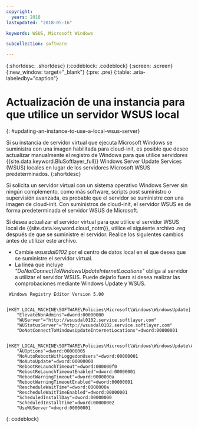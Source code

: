 ```yaml
---
copyright:
  years: 2018
lastupdated: "2018-05-16"

keywords: WSUS, Microsoft Windows

subcollection: software

---
```


{:shortdesc: .shortdesc}
{:codeblock: .codeblock}
{:screen: .screen}
{:new_window: target="_blank"}
{:pre: .pre}
{:table: .aria-labeledby="caption"}

# Actualización de una instancia para que utilice un servidor WSUS local
{: #updating-an-instance-to-use-a-local-wsus-server}

Si su instancia de servidor virtual que ejecuta Microsoft Windows se suministra con una imagen habilitada para cloud-init, es posible que desee actualizar manualmente el registro de Windows para que utilice servidores {{site.data.keyword.BluSoftlayer_full}} Windows Server Update Services (WSUS) locales en lugar de los servidores Microsoft WSUS predeterminados.
{:shortdesc}

Si solicita un servidor virtual con un sistema operativo Windows Server sin ningún complemento, como más software, scripts post suministro o supervisión avanzada, es probable que el servidor se suministre con una imagen de cloud-init. Con suministros de cloud-init, el servidor WSUS es de forma predeterminada el servidor WSUS de Microsoft.

Si desea actualizar el servidor virtual para que utilice el servidor WSUS local de {{site.data.keyword.cloud_notm}}, utilice el siguiente archivo .reg después de que se suministre el servidor. Realice los siguientes cambios antes de utilizar este archivo.
- Cambie *wsusdal0102* por el centro de datos local en el que desea que se suministre el servidor virtual.  
- La línea que incluye *"DoNotConnectToWindowsUpdateInternetLocations"* obliga al servidor a utilizar el servidor WSUS. Puede dejarlo fuera si desea realizar las comprobaciones mediante Windows Update y WSUS.

```
 Windows Registry Editor Version 5.00

    [HKEY_LOCAL_MACHINE\SOFTWARE\Policies\Microsoft\Windows\WindowsUpdate]
    "ElevateNonAdmins"=dword:00000000
    "WUServer"="http://wsusdal0102.service.softlayer.com"
    "WUStatusServer"="http://wsusdal0102.service.softlayer.com"
    "DoNotConnectToWindowsUpdateInternetLocations"=dword:00000001

    [HKEY_LOCAL_MACHINE\SOFTWARE\Policies\Microsoft\Windows\WindowsUpdate\AU]
    "AUOptions"=dword:00000005
    "NoAutoRebootWithLoggedonUsers"=dword:00000001
    "NoAutoUpdate"=dword:00000000
    "RebootReLaunchTimeout"=dword:000000f0
    "RebootReLaunchTimeoutEnabled"=dword:00000001
    "RebootWarningTimeout"=dword:0000000a
    "RebootWarningTimeoutEnabled"=dword:00000001
    "RescheduleWaitTime"=dword:0000000a
    "RescheduleWaitTimeEnabled"=dword:00000001
    "ScheduledInstallDay"=dword:00000000
    "ScheduledInstallTime"=dword:00000002
    "UseWUServer"=dword:00000001
```
{: codeblock}
